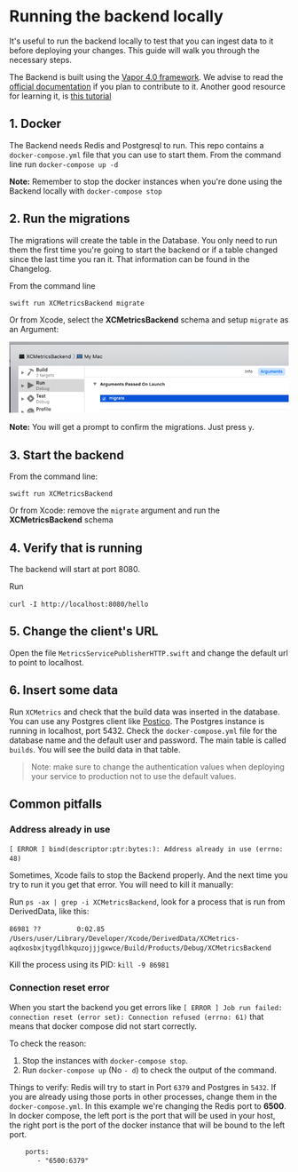 # Running the backend locally

It's useful to run the backend locally to test that you can ingest data to it before deploying your changes. This guide will walk you through the necessary steps.

The Backend is built using the [Vapor 4.0 framework](https://vapor.codes). We advise to read the [official documentation](https://docs.vapor.codes/4.0/) if you plan to contribute to it. Another good resource for learning it, is [this tutorial](https://www.raywenderlich.com/11555468-getting-started-with-server-side-swift-with-vapor-4)

## 1. Docker

The Backend needs Redis and Postgresql to run. This repo contains a `docker-compose.yml` file that you can use to start them. From the command line run
`docker-compose up -d`

**Note:** Remember to stop the docker instances when you're done using the Backend locally with `docker-compose stop`


## 2. Run the migrations

The migrations will create the table in the Database. You only need to run them the first time you're going to start the backend or if a table changed since the last time you ran it. That information can be found in the Changelog.

From the command line

```
swift run XCMetricsBackend migrate
```

Or from Xcode, select the **XCMetricsBackend** schema and setup `migrate` as an Argument:

![Xcode Schema argument](img/backend-migrate.png)


**Note:** You will get a prompt to confirm the migrations. Just press `y`.

## 3. Start the backend

From the command line:

```
swift run XCMetricsBackend
```

Or from Xcode: remove the `migrate` argument and run the **XCMetricsBackend** schema

## 4. Verify that is running

The backend will start at port 8080. 

Run 

`curl -I http://localhost:8080/hello`

## 5. Change the client's URL

Open the file `MetricsServicePublisherHTTP.swift` and change the default url to point to localhost.

## 6. Insert some data

Run `XCMetrics` and check that the build data was inserted in the database. You can use any Postgres client like [Postico](https://eggerapps.at/postico/). The Postgres instance is running in localhost, port 5432. Check the `docker-compose.yml` file for the database name and the default user and password. The main table is called `builds`. You will see the build data in that table.

>Note: make sure to change the authentication values when deploying your service to production not to use the default values.

## Common pitfalls

### Address already in use

`[ ERROR ] bind(descriptor:ptr:bytes:): Address already in use (errno: 48)`

Sometimes, Xcode fails to stop the Backend properly. And the next time you try to run it you get that error. You will need to kill it manually:

Run `ps -ax | grep -i XCMetricsBackend`, look for a process that is run from DerivedData, like this:


`86981 ??         0:02.85 /Users/user/Library/Developer/Xcode/DerivedData/XCMetrics-aqdxosbxjtygdlhkquzojjjgxwce/Build/Products/Debug/XCMetricsBackend`

Kill the process using its PID: `kill -9 86981`


### Connection reset error

When you start the backend you get errors like `[ ERROR ] Job run failed: connection reset (error set): Connection refused (errno: 61)` that means that docker compose did not start correctly.

To check the reason:

1. Stop the instances with `docker-compose stop`.
2. Run `docker-compose up` (No `- d`) to check the output of the command.

Things to verify: Redis will try to start in Port `6379` and Postgres in `5432`. If you are already using those ports in other processes, change them in the `docker-compose.yml`. In this example we're changing the Redis port to **6500**. In docker compose, the left port is the port that will be used in your host, the right port is the port of the docker instance that will be bound to the left port.

```
    ports:
       - "6500:6379"
```


